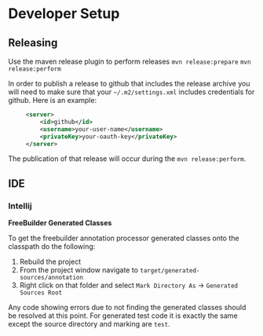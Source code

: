 # Developer Setup

## Releasing

Use the maven release plugin to perform releases
`mvn release:prepare`
`mvn release:perform`

In order to publish a release to github that includes the release archive
you will need to make sure that your `~/.m2/settings.xml` includes credentials for github.
Here is an example:

```xml
     <server>
         <id>github</id>
         <username>your-user-name</username>
         <privateKey>your-oauth-key</privateKey>
     </server>
```
The publication of that release will occur during the `mvn release:perform`.

## IDE

### Intellij

**FreeBuilder Generated Classes**

To get the freebuilder annotation processor generated classes onto the classpath do the following:

1. Rebuild the project
2. From the project window navigate to `target/generated-sources/annotation`
3. Right click on that folder and select `Mark Directory As` -> `Generated Sources Root`

Any code showing errors due to not finding the generated classes should be resolved at this point.
For generated test code it is exactly the same except the source directory and marking are `test`.
